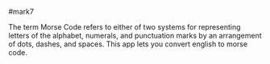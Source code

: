#mark7

The term Morse Code refers to either of two systems for representing letters of the alphabet, numerals, and punctuation marks by an arrangement of dots, dashes, and spaces.
This app lets you convert english to morse code.
